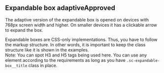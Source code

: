 <h2>Expandable box adaptive<span class="status Approved">Approved</span></h2>

The adaptive version of the expandable box is opened on devices with 768px screen width and higher. On smaller devices it has a clickable arrow to expand the box.

Expandable boxes are CSS-only implementations. Thus, you have to follow the markup structure. In other words, it is important to keep the class structure like it is shown in the examples.  
Note: You can spot H3 and H5 tags being used here. You can use any element according to the requirements as long as you have `.sc-expandable-box__title` class in place.
